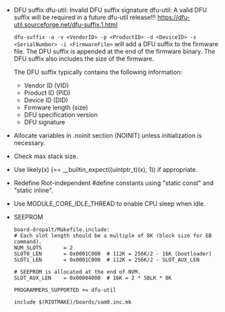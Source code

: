 * DFU suffix
  dfu-util: Invalid DFU suffix signature
  dfu-util: A valid DFU suffix will be required in a future dfu-util release!!!
  https://dfu-util.sourceforge.net/dfu-suffix.1.html

  `dfu-suffix -a -v <VendorID> -p <ProductID> -d <DeviceID> -s <SerialNumber> -i <FirmwareFile>` will add a DFU suffix to the firmware file. The DFU suffix is appended at the end of the firmware binary. The DFU suffix also includes the size of the firmware.

  The DFU suffix typically contains the following information:
  - Vendor ID (VID)
  - Product ID (PID)
  - Device ID (DID)
  - Firmware length (size)
  - DFU specification version
  - DFU signature

* Allocate variables in .noinit section (NOINIT) unless initialization is necessary.

* Check max stack size.

* Use likely(x) (== __builtin_expect((uintptr_t)(x), 1)) if appropriate.

* Redefine Riot-independent #define constants using "static const" and "static inline".

* Use MODULE_CORE_IDLE_THREAD to enable CPU sleep when idle.

* SEEPROM
  ```
  board-dropalt/Makefile.include:
  # Each slot length should be a multiple of 8K (block size for EB command).
  NUM_SLOTS       = 2
  SLOT0_LEN       = 0x0001C000  # 112K = 256K/2 - 16K (bootloader)
  SLOT1_LEN       = 0x0001C000  # 112K = 256K/2 - SLOT_AUX_LEN

  # SEEPROM is allocated at the end of NVM.
  SLOT_AUX_LEN    = 0x00004000  # 16K = 2 * SBLK * 8K

  PROGRAMMERS_SUPPORTED += dfu-util

  include $(RIOTMAKE)/boards/sam0.inc.mk
  ```
